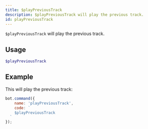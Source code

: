 ```yaml
---
title: $playPreviousTrack
description: $playPreviousTrack will play the previous track.
id: playPreviousTrack
---
```


`$playPreviousTrack` will play the previous track.

## Usage

```php
$playPreviousTrack
```

## Example

This will play the previous track:

```javascript
bot.command({
    name: 'playPreviousTrack',
    code: `
    $playPreviousTrack
  `
});
```